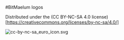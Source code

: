 #BitMaelum logos

Distributed under the (CC BY-NC-SA 4.0 license)[https://creativecommons.org/licenses/by-nc-sa/4.0/]

![cc-by-nc-sa_euro_icon.svg](logo)
